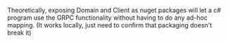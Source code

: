 Theoretically, exposing Domain and Client as nuget packages will let a c# program use the GRPC functionality without having to do any ad-hoc mapping.  (It works locally, just need to confirm that packaging doesn't break it)
